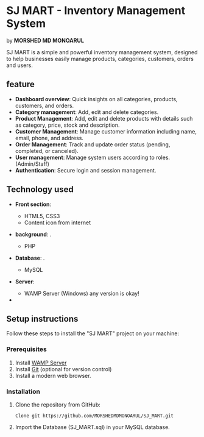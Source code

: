 # SJ MART - Inventory Management System
by **MORSHED MD MONOARUL**

SJ MART is a simple and powerful inventory management system,
designed to help businesses easily manage products, categories, customers, orders and users.


## feature
- **Dashboard overview**: Quick insights on all categories, products, customers, and orders.
- **Category management**: Add, edit and delete categories.
- **Product Management**: Add, edit and delete products with details such as category, price, stock and description.
- **Customer Management**: Manage customer information including name, email, phone, and address.
- **Order Management**: Track and update order status (pending, completed, or canceled).
- **User management**: Manage system users according to roles. (Admin/Staff)
- **Authentication**: Secure login and session management.


## Technology used
- **Front section**:
  - HTML5, CSS3
  - Content icon from internet
- **background**: .
  - PHP
- **Database**: .
  - MySQL
- **Server**:
  - WAMP Server (Windows) any version is okay!

-

## Setup instructions
Follow these steps to install the "SJ MART" project on your machine:

### Prerequisites
1. Install [WAMP Server](https://www.wampserver.com/)
2. Install [Git](https://git-scm.com/) (optional for version control)
3. Install a modern web browser.

### Installation
1. Clone the repository from GitHub:
   ```Bush
   Clone git https://github.com/MORSHEDMDMONOARUL/SJ_MART.git

2. Import the Database (SJ_MART.sql) in your MySQL database.